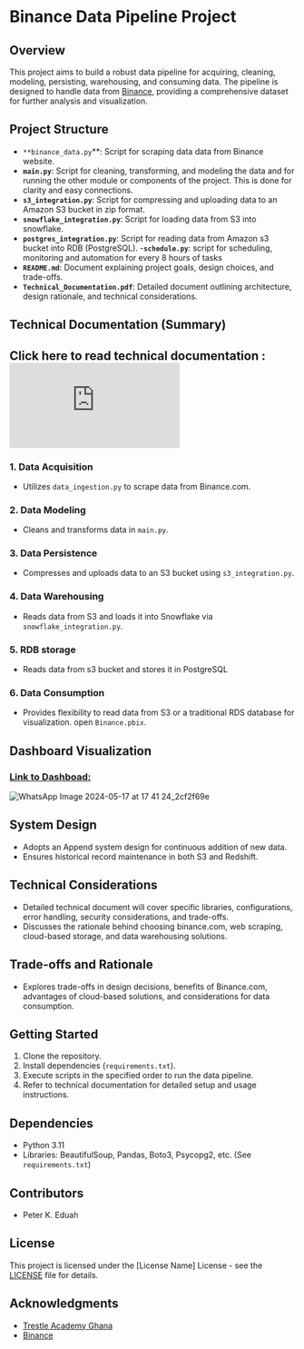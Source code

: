 # Binance Data Pipeline Project


## Overview
This project aims to build a robust data pipeline for acquiring, cleaning, modeling, persisting, warehousing, and consuming data. The pipeline is designed to handle data from [Binance](https://binance.com), providing a comprehensive dataset for further analysis and visualization.

## Project Structure
- `**binance_data.py`**: Script for scraping data data from Binance website.
- **`main.py`**: Script for cleaning, transforming, and modeling the  data and for running the other module or components of the project. This is done for clarity and easy connections.
- **`s3_integration.py`**: Script for compressing and uploading data to an Amazon S3 bucket in zip format.
- **`snowflake_integration.py`**: Script for loading data from S3 into  snowflake.
- **`postgres_integration.py`**: Script for reading data from Amazon s3 bucket into RDB (PostgreSQL).
-**`schedule.py`**: script for scheduling, monitoring and automation for every 8 hours of tasks
- **`README.md`**: Document explaining project goals, design choices, and trade-offs.
- **`Technical_Documentation.pdf`**: Detailed document outlining architecture, design rationale, and technical considerations.

## Technical Documentation (Summary)
## Click here to read technical documentation : ![Technical Doc](https://github.com/ABAYA12/binance-data/blob/main/Technical%20Document.pdf)


### 1. Data Acquisition
- Utilizes `data_ingestion.py` to scrape data from Binance.com.
### 2. Data Modeling
- Cleans and transforms data in `main.py`.
### 3. Data Persistence
- Compresses and uploads data to an S3 bucket using `s3_integration.py`.
### 4. Data Warehousing
- Reads data from S3 and loads it into Snowflake via `snowflake_integration.py`.
### 5. RDB storage
- Reads data from s3 bucket and stores it in PostgreSQL
### 6. Data Consumption
- Provides flexibility to read data from S3 or a traditional RDS database for visualization. open `Binance.pbix`.
## Dashboard Visualization
### [Link to Dashboad:](https://app.powerbi.com/links/291cfjgyvn?ctid=4487b52f-f118-4830-b49d-3c298cb71075&pbi_source=linkShare)

![WhatsApp Image 2024-05-17 at 17 41 24_2cf2f69e](https://github.com/ABAYA12/binance-data/assets/127341105/67bbafc4-5baa-4b5c-b5d5-8c35d75eac42)


## System Design
- Adopts an Append system design for continuous addition of new data.
- Ensures historical record maintenance in both S3 and Redshift.

## Technical Considerations
- Detailed technical document will cover specific libraries, configurations, error handling, security considerations, and trade-offs.
- Discusses the rationale behind choosing binance.com, web scraping, cloud-based storage, and data warehousing solutions.

## Trade-offs and Rationale
- Explores trade-offs in design decisions, benefits of Binance.com, advantages of cloud-based solutions, and considerations for data consumption.

## Getting Started
1. Clone the repository.
2. Install dependencies (`requirements.txt`).
3. Execute scripts in the specified order to run the data pipeline.
4. Refer to technical documentation for detailed setup and usage instructions.

## Dependencies
- Python 3.11
- Libraries: BeautifulSoup, Pandas, Boto3, Psycopg2, etc. (See `requirements.txt`)

## Contributors
- Peter K. Eduah 


## License
This project is licensed under the [License Name] License - see the [LICENSE](LICENSE) file for details.

## Acknowledgments
- [Trestle Academy Ghana](https://www.trestleacademyghana.org/)
- [Binance](https://www.binance.com/en)
